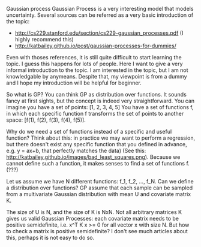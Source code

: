 Gaussian process
Gaussian Process is a very interesting model that models uncertainty. Several sources can be referred as a very basic introduction
of the topic:
- http://cs229.stanford.edu/section/cs229-gaussian_processes.pdf (I highly recommend this)
- http://katbailey.github.io/post/gaussian-processes-for-dummies/

Even with thoses references, it is still quite difficult to start learning the topic. I guess this happens for lots of
people. Here I want to give a very informal introduction to the topic. I am interested in the topic, but I am not knowledgable
by anymeans. Despite that, my viewpoint is from a dummy and I hope my introduction will be helpful for beginner.

So what is GP? You can think GP as distribution over functions. It sounds fancy at first sights, but the concept is indeed
very straightforward. You can imagine you have a set of points:
[1, 2, 3, 4, 5]
You have a set of functions f, in which each specific function f transforms the set of points to another space:
[f(1), f(2), f(3), f(4), f(5)].

Why do we need a set of functions instead of a specific and useful function? Think about this: in practice we may want
to perform a regression, but there doesn't exist any specific function that you defined in advance, e.g. y = ax+b, that perfectly
matches the data) (See this: http://katbailey.github.io/images/bad_least_squares.png). Because we cannot define such a function,
it makes senses to find a set of functions f. (???)


Let us assume we have N different functions: f_1, f_2, ..., f_N. Can we define a distribution over functions? GP assume that
each sample can be sampled from a multivariate Gaussian distribution with mean U and covariate matrix K.

The size of U is N, and the size of K is NxN. Not all arbitrary matrices K gives us valid Gaussian Processes: each covariate matrix needs
to be positive semidefinite, i.e. x^T K x >= 0 for all vector x with size N. But how to check a matrix is positive semidefinite?
I don't see much articles about this, perhaps it is not easy to do so.



